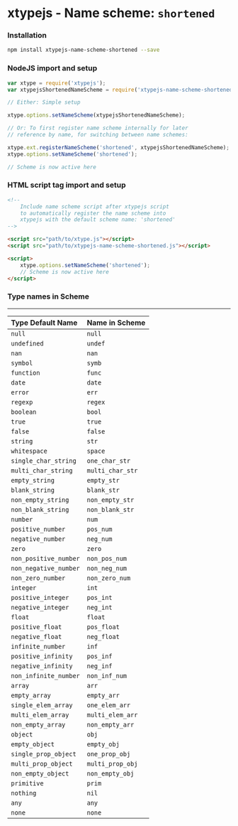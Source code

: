 # xtypejs - Name scheme: `shortened`

### Installation

```sh
npm install xtypejs-name-scheme-shortened --save
```

### NodeJS import and setup

```js
var xtype = require('xtypejs');
var xtypejsShortenedNameScheme = require('xtypejs-name-scheme-shortened');

// Either: Simple setup

xtype.options.setNameScheme(xtypejsShortenedNameScheme);

// Or: To first register name scheme internally for later
// reference by name, for switching between name schemes:

xtype.ext.registerNameScheme('shortened', xtypejsShortenedNameScheme);
xtype.options.setNameScheme('shortened');

// Scheme is now active here
```

### HTML script tag import and setup

```html
<!--
    Include name scheme script after xtypejs script 
    to automatically register the name scheme into
    xtypejs with the default scheme name: 'shortened'
-->

<script src="path/to/xtype.js"></script>
<script src="path/to/xtypejs-name-scheme-shortened.js"></script>

<script>
    xtype.options.setNameScheme('shortened');
    // Scheme is now active here
</script>
```

### Type names in Scheme
---

Type Default Name    | Name in Scheme
:------------------  | ------------
`null`               | `null`
`undefined`          | `undef`
`nan`                | `nan`
`symbol`             | `symb`
`function`           | `func`
`date`               | `date`
`error`              | `err`
`regexp`             | `regex`
`boolean`            | `bool`
`true`               | `true`
`false`              | `false`
`string`             | `str`
`whitespace`         | `space`
`single_char_string` | `one_char_str`
`multi_char_string`  | `multi_char_str`
`empty_string`       | `empty_str`
`blank_string`       | `blank_str`
`non_empty_string`   | `non_empty_str`
`non_blank_string`   | `non_blank_str`
`number`             | `num`
`positive_number`    | `pos_num`
`negative_number`    | `neg_num`
`zero`               | `zero`
`non_positive_number`| `non_pos_num`
`non_negative_number`| `non_neg_num`
`non_zero_number`    | `non_zero_num`
`integer`            | `int`
`positive_integer`   | `pos_int`
`negative_integer`   | `neg_int`
`float`              | `float`
`positive_float`     | `pos_float`
`negative_float`     | `neg_float`
`infinite_number`    | `inf`
`positive_infinity`  | `pos_inf`
`negative_infinity`  | `neg_inf`
`non_infinite_number`| `non_inf_num`
`array`              | `arr`
`empty_array`        | `empty_arr`
`single_elem_array`  | `one_elem_arr`
`multi_elem_array`   | `multi_elem_arr`
`non_empty_array`    | `non_empty_arr`
`object`             | `obj`
`empty_object`       | `empty_obj`
`single_prop_object` | `one_prop_obj`
`multi_prop_object`  | `multi_prop_obj`
`non_empty_object`   | `non_empty_obj`
`primitive`          | `prim`
`nothing`            | `nil`
`any`                | `any`
`none`               | `none`